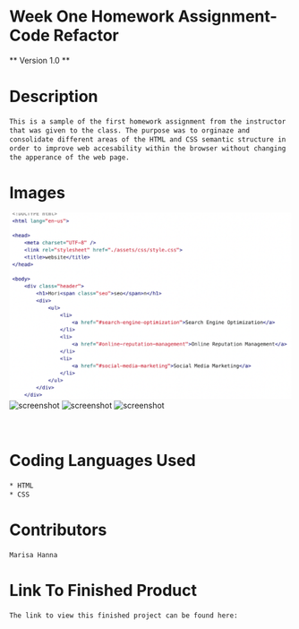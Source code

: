 # Week One Homework Assignment- Code Refactor

** Version 1.0 **



 # Description

    This is a sample of the first homework assignment from the instructor that was given to the class. The purpose was to orginaze and consolidate different areas of the HTML and CSS semantic structure in order to improve web accesability within the browser without changing the apperance of the web page. 


# Images


![screenshot](images/html-before.png)
![screenshot](../html-after.png)
![screenshot](../css-before.png)
![screenshot](/css-after.png)
<img scr="./images/html-before.png" width= 200> 
<img scr="./images/html-after.png" width= 200>
<img scr="./images/css-before.png" width= 200> 
<img scr="./images/css-after.png" width= 200>



# Coding Languages Used

    * HTML
    * CSS


# Contributors

    Marisa Hanna


# Link To Finished Product

    The link to view this finished project can be found here:
<link href="https://marisahanna.github.io/refactor-wk1/">
